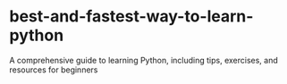 # best-and-fastest-way-to-learn-python
A comprehensive guide to learning Python, including tips, exercises, and resources for beginners
